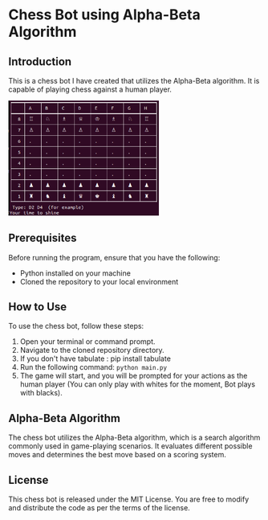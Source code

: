 # Chess Bot using Alpha-Beta Algorithm

## Introduction
This is a chess bot I have created that utilizes the Alpha-Beta algorithm. It is capable of playing chess against a human player.

<img src="./chessboard.png" width="300" alt="ChessBot">

## Prerequisites
Before running the program, ensure that you have the following:
- Python installed on your machine
- Cloned the repository to your local environment

## How to Use
To use the chess bot, follow these steps:
1. Open your terminal or command prompt.
2. Navigate to the cloned repository directory.
3. If you don't have tabulate : pip install tabulate 
4. Run the following command: `python main.py`
5. The game will start, and you will be prompted for your actions as the human player  (You can only play with whites for the moment, Bot plays with blacks).

## Alpha-Beta Algorithm
The chess bot utilizes the Alpha-Beta algorithm, which is a search algorithm commonly used in game-playing scenarios. It evaluates different possible moves and determines the best move based on a scoring system. 


## License
This chess bot is released under the MIT License. You are free to modify and distribute the code as per the terms of the license.


